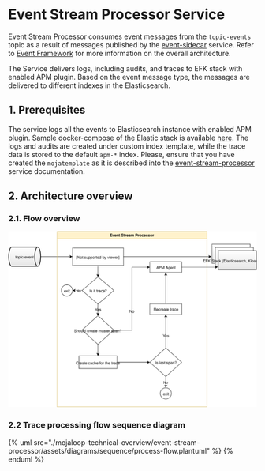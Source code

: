 # Event Stream Processor Service

Event Stream Processor consumes event messages from the `topic-events` topic as a result of messages published by the [event-sidecar](https://github.com/mojaloop/event-sidecar) service. Refer to [Event Framework](../event-framework/README.md) for more information on the overall architecture.

The Service delivers logs, including audits, and traces to EFK stack with enabled APM plugin. Based on the event message type, the messages are delivered to different indexes in the Elasticsearch.

## 1. Prerequisites

The service logs all the events to Elasticsearch instance with enabled APM plugin. Sample docker-compose of the Elastic stack is available [here](https://github.com/mojaloop/event-stream-processor/blob/master/test/util/scripts/docker-efk/docker-compose.yml). The logs and audits are created under custom index template, while the trace data is stored to the default `apm-*` index.
Please, ensure that you have created the `mojatemplate` as it is described into the [event-stream-processor](https://github.com/mojaloop/event-stream-processor#111-create-template) service documentation.

## 2. Architecture overview

### 2.1. Flow overview
![Event Stream Processor flow overview](./assets/diagrams/architecture/event-stream-processor-overview.svg)


### 2.2 Trace processing flow sequence diagram
{% uml src="./mojaloop-technical-overview/event-stream-processor/assets/diagrams/sequence/process-flow.plantuml" %}
{% enduml %}

